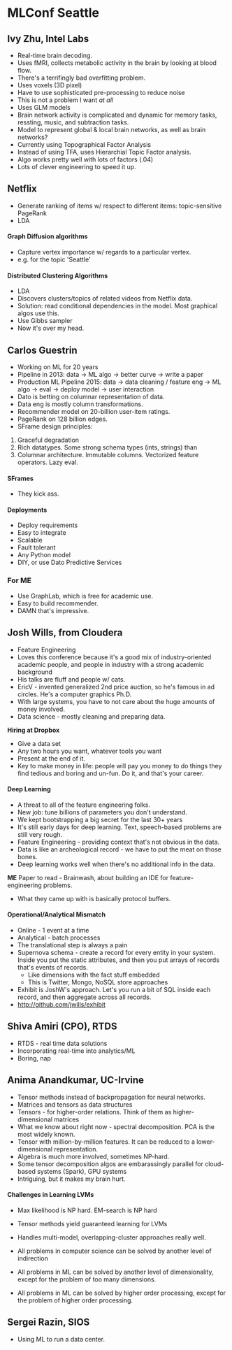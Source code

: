 # MLConf Seattle


## Ivy Zhu, Intel Labs

* Real-time brain decoding. 
* Uses fMRI, collects metabolic activity in the brain by looking at blood flow.
* There's a terrifingly bad overfitting problem.
* Uses voxels (3D pixel)
* Have to use sophisticated pre-processing to reduce noise
* This is not a problem I want *at all*
* Uses GLM models
* Brain network activity is complicated and dynamic for memory tasks, ressting, music, and subtraction tasks. 
* Model to represent global & local brain networks, as well as brain networks? 
* Currently using Topographical Factor Analysis
* Instead of using TFA, uses Hierarchial Topic Factor analysis. 
* Algo works pretty well with lots of factors (.04)
* Lots of clever engineering to speed it up. 



## Netflix

* Generate ranking of items w/ respect to different items: topic-sensitive PageRank
* LDA

#### Graph Diffusion algorithms

* Capture vertex importance w/ regards to a particular vertex. 
* e.g. for the topic 'Seattle'


#### Distributed Clustering Algorithms

* LDA
* Discovers clusters/topics of related videos from Netflix data. 
* Solution: read conditional dependencies in the model. Most graphical algos use this.
* Use Gibbs sampler
* Now it's over my head. 

## Carlos Guestrin

* Working on ML for 20 years
* Pipeline in 2013: data -> ML algo -> better curve -> write a paper
* Production ML Pipeline 2015: data -> data cleaning / feature eng -> ML algo -> eval -> deploy model -> user interaction
* Dato is betting on columnar representation of data. 
* Data eng is mostly column transformations. 
* Recommender model on 20-billion user-item ratings.
* PageRank on 128 billion edges. 
* SFrame design principles: 

1. Graceful degradation
2. Rich datatypes. Some strong schema types (ints, strings) than 
3. Columnar architecture. Immutable columns. Vectorized feature operators. Lazy eval. 


#### SFrames

* They kick ass.


#### Deployments

* Deploy requirements
* Easy to integrate
* Scalable
* Fault tolerant
* Any Python model
* DIY, or use Dato Predictive Services


### For ME

* Use GraphLab, which is free for academic use.
* Easy to build recommender. 
* DAMN that's impressive.


## Josh Wills, from Cloudera

* Feature Engineering
* Loves this conference because it's a good mix of industry-oriented academic people, and people in industry with a strong academic background
* His talks are fluff and people w/ cats.
* EricV - invented generalized 2nd price auction, so he's famous in ad circles. He's a computer graphics Ph.D.
* With large systems, you have to not care about the huge amounts of money involved. 
* Data science - mostly cleaning and preparing data. 

**Hiring at Dropbox**

* Give a data set
* Any two hours you want, whatever tools you want
* Present at the end of it.
* Key to make money in life: people will pay you money to do things they find tedious and boring and un-fun. Do it, and that's your career.

#### Deep Learning

* A threat to all of the feature engineering folks. 
* New job: tune billions of parameters you don't understand.
* We kept bootstrapping a big secret for the last 30+ years
* It's still early days for deep learning. Text, speech-based problems are still very rough.
* Feature Engineering - providing context that's not obvious in the data.
* Data is like an archeological record - we have to put the meat on those bones.
* Deep learning works well when there's no additional info in the data. 

**ME** Paper to read - Brainwash, about building an IDE for feature-engineering problems. 
* What they came up with is basically protocol buffers. 


#### Operational/Analytical Mismatch

* Online - 1 event at a time
* Analytical - batch processes
* The translational step is always a pain
* Supernova schema - create a record for every entity in your system. Inside you put the static attributes, and then you put arrays of records that's events of records. 
	* Like dimensions with the fact stuff embedded
	* This is Twitter, Mongo, NoSQL store approaches
* Exhibit is JoshW's approach. Let's you run a bit of SQL inside each record, and then aggregate across all records.
* http://github.com/jwills/exhibit

## Shiva Amiri (CPO), RTDS

* RTDS - real time data solutions
* Incorporating real-time into analytics/ML
* Boring, nap


## Anima Anandkumar, UC-Irvine

* Tensor methods instead of backpropagation for neural networks.
* Matrices and tensors as data structures
* Tensors - for higher-order relations. Think of them as higher-dimensional matrices
* What we know about right now - spectral decomposition. PCA is the most widely known. 
* Tensor with million-by-million features. It can be reduced to a lower-dimensional representation. 
* Algebra is much more involved, sometimes NP-hard. 
* Some tensor decomposition algos are embarassingly parallel for cloud-based systems (Spark), GPU systems
* Intriguing, but it makes my brain hurt. 

#### Challenges in Learning LVMs

* Max likelihood is NP hard. EM-search is NP hard
* Tensor methods yield guaranteed learning for LVMs
* Handles multi-model, overlapping-cluster approaches really well. 


* All problems in computer science can be solved by another level of indirection
* All problems in ML can be solved by another level of dimensionality, except for the problem of too many dimensions.
* All problems in ML can be solved by higher order processing, except for the problem of higher order processing.


## Sergei Razin, SIOS

* Using ML to run a data center. 
